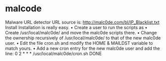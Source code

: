 # malcode
Malware URL detector
URL source is: http://malc0de.com/bl/IP_Blacklist.txt
Install
Installation is really easy.
•	Create a user to run the scripts as
•	Create /usr/local/malc0de/ and move the malc0de scripts there.
•	Change the ownership recursively of /usr/local/malc0de/ to that of the new malc0de user.
•	Edit the file cron.sh and modify the HOME & MAILDST variable to match yours.
•	Add a new cron entry for the new malc0de user and add the line: 0 2 * * * /usr/local/malc0de/cron.sh
DONE
